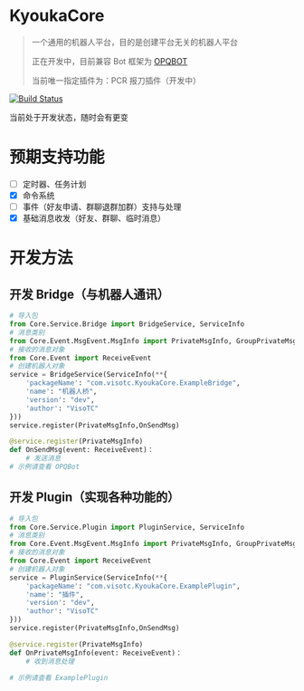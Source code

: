 # KyoukaCore
> 一个通用的机器人平台，目的是创建平台无关的机器人平台
> 
> 正在开发中，目前兼容 Bot 框架为 [OPQBOT](https://github.com/OPQBOT/OPQ)
>
> 当前唯一指定插件为：PCR 报刀插件（开发中）

[![Build Status](https://szlytlyt.visualstudio.com/KyoukaCore/_apis/build/status/VisoTC.KyoukaCore?branchName=master)](https://szlytlyt.visualstudio.com/KyoukaCore/_build/latest?definitionId=1&branchName=master)

当前处于开发状态，随时会有更变
# 预期支持功能
- [ ] 定时器、任务计划
- [x] 命令系统
- [ ] 事件（好友申请、群聊退群加群）支持与处理
- [x] 基础消息收发（好友、群聊、临时消息）
# 开发方法
## 开发 Bridge（与机器人通讯）
```python
# 导入包
from Core.Service.Bridge import BridgeService, ServiceInfo
# 消息类别
from Core.Event.MsgEvent.MsgInfo import PrivateMsgInfo, GroupPrivateMsgInfo, GroupMsgInfo
# 接收的消息对象 
from Core.Event import ReceiveEvent
# 创建机器人对象
service = BridgeService(ServiceInfo(**{
    'packageName': "com.visotc.KyoukaCore.ExampleBridge",
    'name': "机器人桥",
    'version': "dev",
    'author': "VisoTC"
}))
service.register(PrivateMsgInfo,OnSendMsg)

@service.register(PrivateMsgInfo)
def OnSendMsg(event: ReceiveEvent)：
    # 发送消息
# 示例请查看 OPQBot
```
## 开发 Plugin（实现各种功能的）
```python
# 导入包
from Core.Service.Plugin import PluginService, ServiceInfo
# 消息类别
from Core.Event.MsgEvent.MsgInfo import PrivateMsgInfo, GroupPrivateMsgInfo, GroupMsgInfo
# 接收的消息对象 
from Core.Event import ReceiveEvent
# 创建机器人对象
service = PluginService(ServiceInfo(**{
    'packageName': "com.visotc.KyoukaCore.ExamplePlugin",
    'name': "插件",
    'version': "dev",
    'author': "VisoTC"
}))
service.register(PrivateMsgInfo,OnSendMsg)

@service.register(PrivateMsgInfo)
def OnPrivateMsgInfo(event: ReceiveEvent)：
    # 收到消息处理

# 示例请查看 ExamplePlugin
```